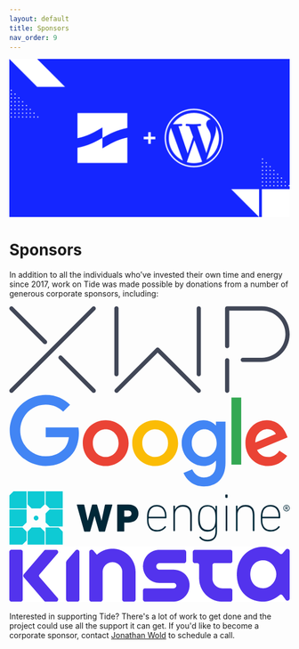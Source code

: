 ```yaml
---
layout: default
title: Sponsors
nav_order: 9
---
```


![](assets/images/tide-wp.png)

# Sponsors

In addition to all the individuals who’ve invested their own time and energy since 2017, work on Tide was made possible by donations from a number of generous corporate sponsors, including:

<div class="logo-grid">
    <div class="logo xwp">
        <svg width="100%" height="100%" viewBox="0 0 860 267" version="1.1" xmlns="http://www.w3.org/2000/svg" xmlns:xlink="http://www.w3.org/1999/xlink" xml:space="preserve" style="fill-rule:evenodd;clip-rule:evenodd;stroke-linejoin:round;stroke-miterlimit:1.41421;"><g><path d="M263.379,12.011l-252.387,252.386c-2.514,2.515 -6.591,2.515 -9.107,0c-2.514,-2.514 -2.514,-6.593 0,-9.107l252.387,-252.386c2.514,-2.515 6.593,-2.515 9.107,0c2.515,2.515 2.515,6.593 0,9.107Z" style="fill:#414757;fill-rule:nonzero;"/><path d="M114.062,105.882l-102.999,-102.999c-2.528,-2.529 -6.627,-2.529 -9.155,0c-2.528,2.528 -2.528,6.627 0,9.155l102.999,102.999c2.528,2.529 6.627,2.529 9.155,0c2.529,-2.528 2.529,-6.627 0,-9.155Z" style="fill:#414757;fill-rule:nonzero;"/><path d="M152.391,162.522l101.853,101.853c2.529,2.528 6.629,2.528 9.156,0c2.528,-2.527 2.528,-6.627 0,-9.154l-101.853,-101.855c-2.529,-2.528 -6.627,-2.528 -9.156,0c-2.528,2.528 -2.528,6.627 0,9.156Z" style="fill:#414757;fill-rule:nonzero;"/><path d="M585.456,255.033l-126.368,-126.369c-2.276,-2.275 -5.965,-2.275 -8.241,0l-126.368,126.369c-2.465,2.464 -2.83,6.522 -0.496,9.112c2.488,2.764 6.75,2.848 9.345,0.251l121.639,-121.638l121.64,121.638c2.595,2.597 6.856,2.513 9.344,-0.251c2.334,-2.59 1.972,-6.646 -0.495,-9.112Z" style="fill:#414757;fill-rule:nonzero;"/><path d="M322.149,208.898l0,-201.472c0,-3.555 2.882,-6.438 6.439,-6.438c3.557,0 6.44,2.883 6.44,6.438l0,201.472c0,3.557 -2.883,6.44 -6.44,6.44c-3.557,0 -6.439,-2.883 -6.439,-6.44Z" style="fill:#414757;fill-rule:nonzero;"/><path d="M574.721,208.898l0,-201.472c0,-3.555 2.883,-6.438 6.44,-6.438c3.557,0 6.439,2.883 6.439,6.438l0,201.472c0,3.557 -2.882,6.44 -6.439,6.44c-3.557,0 -6.44,-2.883 -6.44,-6.44Z" style="fill:#414757;fill-rule:nonzero;"/><path d="M661.807,259.844l0,-93.556c0,-3.557 2.882,-6.44 6.439,-6.44c3.557,0 6.44,2.883 6.44,6.44l0,93.556c0,3.557 -2.883,6.439 -6.44,6.439c-3.557,0 -6.439,-2.882 -6.439,-6.439Z" style="fill:#414757;fill-rule:nonzero;"/><path d="M774.736,0.987l-106.489,0c-3.557,0 -6.441,2.885 -6.441,6.442l0,115.246c0,3.557 2.884,6.44 6.44,6.44c3.557,0 6.439,-2.883 6.439,-6.44l0,-108.81l100.032,0.058c0.007,0 0.012,-0.001 0.019,-0.001c39.883,0 72.329,32.447 72.329,72.329c0,39.883 -32.446,72.331 -72.329,72.331l-58.391,0.033c-3.562,0.001 -6.448,2.889 -6.448,6.45c0,3.564 2.89,6.451 6.452,6.451l56.984,0c46.758,0 85.876,-37.055 86.655,-83.807c0.798,-47.757 -37.677,-86.722 -85.252,-86.722Z" style="fill:#414757;fill-rule:nonzero;"/></g></svg>
    </div>
    <div class="logo google">
        <svg xmlns="http://www.w3.org/2000/svg" viewBox="0 0 272 92">
            <path fill="#EA4335" d="M115.75 47.18c0 12.77-9.99 22.18-22.25 22.18s-22.25-9.41-22.25-22.18C71.25 34.32 81.24 25 93.5 25s22.25 9.32 22.25 22.18zm-9.74 0c0-7.98-5.79-13.44-12.51-13.44S80.99 39.2 80.99 47.18c0 7.9 5.79 13.44 12.51 13.44s12.51-5.55 12.51-13.44z"/>
            <path fill="#FBBC05" d="M163.75 47.18c0 12.77-9.99 22.18-22.25 22.18s-22.25-9.41-22.25-22.18c0-12.85 9.99-22.18 22.25-22.18s22.25 9.32 22.25 22.18zm-9.74 0c0-7.98-5.79-13.44-12.51-13.44s-12.51 5.46-12.51 13.44c0 7.9 5.79 13.44 12.51 13.44s12.51-5.55 12.51-13.44z"/>
            <path fill="#4285F4" d="M209.75 26.34v39.82c0 16.38-9.66 23.07-21.08 23.07-10.75 0-17.22-7.19-19.66-13.07l8.48-3.53c1.51 3.61 5.21 7.87 11.17 7.87 7.31 0 11.84-4.51 11.84-13v-3.19h-.34c-2.18 2.69-6.38 5.04-11.68 5.04-11.09 0-21.25-9.66-21.25-22.09 0-12.52 10.16-22.26 21.25-22.26 5.29 0 9.49 2.35 11.68 4.96h.34v-3.61h9.25zm-8.56 20.92c0-7.81-5.21-13.52-11.84-13.52-6.72 0-12.35 5.71-12.35 13.52 0 7.73 5.63 13.36 12.35 13.36 6.63 0 11.84-5.63 11.84-13.36z"/>
            <path fill="#34A853" d="M225 3v65h-9.5V3h9.5z"/>
            <path fill="#EA4335" d="M262.02 54.48l7.56 5.04c-2.44 3.61-8.32 9.83-18.48 9.83-12.6 0-22.01-9.74-22.01-22.18 0-13.19 9.49-22.18 20.92-22.18 11.51 0 17.14 9.16 18.98 14.11l1.01 2.52-29.65 12.28c2.27 4.45 5.8 6.72 10.75 6.72 4.96 0 8.4-2.44 10.92-6.14zm-23.27-7.98l19.82-8.23c-1.09-2.77-4.37-4.7-8.23-4.7-4.95 0-11.84 4.37-11.59 12.93z"/>
            <path fill="#4285F4" d="M35.29 41.41V32H67c.31 1.64.47 3.58.47 5.68 0 7.06-1.93 15.79-8.15 22.01-6.05 6.3-13.78 9.66-24.02 9.66C16.32 69.35.36 53.89.36 34.91.36 15.93 16.32.47 35.3.47c10.5 0 17.98 4.12 23.6 9.49l-6.64 6.64c-4.03-3.78-9.49-6.72-16.97-6.72-13.86 0-24.7 11.17-24.7 25.03 0 13.86 10.84 25.03 24.7 25.03 8.99 0 14.11-3.61 17.39-6.89 2.66-2.66 4.41-6.46 5.1-11.65l-22.49.01z"/>
        </svg>
    </div>
    <div class="logo wp-engine">
        <svg xmlns="http://www.w3.org/2000/svg" viewBox="0 0 268.3 51">
            <path fill="#0ECAD4" d="M17.4 51h16.4V38.6l-4-4h-8.5l-3.9 4m21.2-21.3l-3.9 3.9v8.6l3.9 3.9h12.5V17.3M33.8 0H17.4v12.5l3.9 3.9h8.5l4-3.9M51.1 51V38.6l-3.9-4H34.7V51M4 0L.1 3.9v12.5h16.4V0m18.2 0v12.5l3.9 3.9h12.5V0M25.6 27.9c-1.3 0-2.3-1.1-2.3-2.3 0-1.3 1.1-2.3 2.3-2.3 1.3 0 2.3 1.1 2.3 2.3 0 1.2-1 2.3-2.3 2.3zm-9.1-10.6H.1v16.4h12.4l4-3.9m0 8.8l-4-4H.1V51h12.4l4-3.9" fill="#40BAC8"></path>
            <path fill="#002838" d="M86.2 38.6c-.3 0-.4-.1-.5-.4l-4.1-14.5h-.1l-4.1 14.5c-.1.3-.2.4-.5.4h-4.8c-.3 0-.4-.1-.5-.4l-7-25.2c0-.2 0-.4.3-.4h6.3c.3 0 .5.2.5.4L75 28.1h.1l4-15.1c.1-.3.2-.4.5-.4h3.9c.3 0 .4.1.5.4l4.2 15.1h.1L91.5 13c0-.2.2-.4.5-.4h6.3c.2 0 .3.2.3.4l-7 25.2c-.1.3-.2.4-.5.4h-4.9zm17.4 0c-.2 0-.4-.2-.4-.4V13c0-.2.2-.4.4-.4H114c6.3 0 9.6 3.6 9.6 8.6s-3.3 8.7-9.6 8.7h-3.8c-.2 0-.2.1-.2.2v8c0 .2-.2.4-.4.4h-6zm13.3-17.3c0-1.8-1.2-2.9-3.3-2.9h-3.4c-.2 0-.2.1-.2.2V24c0 .2.1.2.2.2h3.4c2.1 0 3.3-1.2 3.3-2.9zm15.6 10.9c-.5-1.4-.7-3.1-.7-6.5 0-3.3.3-5.1.7-6.5 1.3-4.1 4.5-6.2 8.6-6.2 4.2 0 7.3 2.1 8.6 6.2.5 1.4.7 3 .7 6.1 0 .3-.2.5-.6.5h-16.3c-.2 0-.3.2-.3.4 0 2.7.2 4.2.6 5.5 1.2 3.7 3.9 5.3 7.5 5.3 3.4 0 5.9-1.5 7.4-3.5.2-.3.5-.3.7-.1l.3.3c.3.2.3.5.1.7-1.7 2.4-4.6 4.1-8.4 4.1-4.5 0-7.5-2.1-8.9-6.3zm16.2-7.8c.2 0 .3-.1.3-.3 0-1.7-.2-3.1-.6-4.3-1.1-3.5-3.7-5.3-7.2-5.3s-6.1 1.7-7.2 5.3c-.4 1.2-.6 2.5-.6 4.3 0 .2.1.3.3.3h15zM173.6 38c-.3 0-.5-.2-.5-.5V22.9c0-5.8-2.4-8.3-7.1-8.3-4.1 0-7.5 2.8-7.5 7.6v15.4c0 .3-.2.5-.5.5h-.5c-.3 0-.5-.2-.5-.5V14.2c0-.3.2-.5.5-.5h.5c.3 0 .5.2.5.5v3.4h.1c1.2-2.8 4-4.5 7.5-4.5 5.5 0 8.6 3.1 8.6 9.4v15c0 .3-.2.5-.5.5h-.6zm8.4 6.3c-.2-.3-.2-.6.1-.7l.4-.3c.3-.2.5-.1.7.2 1.4 1.8 3.5 2.9 6.5 2.9 4.6 0 7.6-2.3 7.6-8.3V34h-.1c-1.2 2.7-3.3 4.6-7.6 4.6-4.1 0-6.9-2.2-8.1-5.8-.6-1.7-.8-3.9-.8-6.9 0-3 .3-5.2.8-6.9 1.2-3.6 4-5.8 8.1-5.8 4.3 0 6.4 1.9 7.6 4.6h.1v-3.5c0-.3.2-.5.5-.5h.5c.3 0 .5.2.5.5v23.9c0 6.7-3.6 9.7-9.2 9.7-3.5-.1-6.4-1.7-7.6-3.6zm14.6-12.1c.5-1.5.7-3.3.7-6.4 0-3-.2-4.9-.7-6.4-1.2-3.6-3.8-4.9-6.8-4.9-3.3 0-5.7 1.6-6.7 4.8-.5 1.5-.8 3.6-.8 6.4 0 2.8.3 4.9.8 6.4 1.1 3.2 3.4 4.8 6.7 4.8 3 .2 5.7-1.1 6.8-4.7zm10.6-26.1c-.3 0-.5-.2-.5-.5v-2c0-.3.2-.5.5-.5h1.2c.3 0 .5.2.5.5v2.1c0 .3-.2.5-.5.5h-1.2zm.4 31.9c-.3 0-.5-.2-.5-.5V14.2c0-.3.2-.5.5-.5h.5c.3 0 .5.2.5.5v23.3c0 .3-.2.5-.5.5h-.5zm25.9 0c-.3 0-.5-.2-.5-.5V22.9c0-5.8-2.4-8.3-7.1-8.3-4.1 0-7.5 2.8-7.5 7.6v15.4c0 .3-.2.5-.5.5h-.5c-.3 0-.5-.2-.5-.5V14.2c0-.3.2-.5.5-.5h.5c.3 0 .5.2.5.5v3.4h.1c1.2-2.8 4-4.5 7.5-4.5 5.5 0 8.6 3.1 8.6 9.4v15c0 .3-.2.5-.5.5h-.6zm7.9-5.8c-.5-1.4-.7-3.1-.7-6.5 0-3.3.3-5.1.7-6.5 1.3-4.1 4.5-6.2 8.6-6.2 4.2 0 7.3 2.1 8.6 6.2.5 1.4.7 3 .7 6.1 0 .3-.2.5-.6.5h-16.3c-.2 0-.3.2-.3.4 0 2.7.2 4.2.6 5.5 1.2 3.7 3.9 5.3 7.5 5.3 3.4 0 5.9-1.5 7.4-3.5.2-.3.5-.3.7-.1l.3.3c.3.2.3.5.1.7-1.7 2.4-4.6 4.1-8.4 4.1-4.5 0-7.6-2.1-8.9-6.3zm16.1-7.8c.2 0 .3-.1.3-.3 0-1.7-.2-3.1-.6-4.3-1.1-3.5-3.7-5.3-7.2-5.3s-6.1 1.7-7.2 5.3c-.4 1.2-.6 2.5-.6 4.3 0 .2.1.3.3.3h15zM262.3 16.1c0-1.7 1.3-3 3-3s3 1.3 3 3-1.3 3-3 3-3-1.3-3-3zm5.5 0c0-1.5-1.1-2.5-2.5-2.5-1.5 0-2.5 1.1-2.5 2.5 0 1.5 1.1 2.5 2.5 2.5s2.5-1 2.5-2.5zm-3.5 1.7c-.1 0-.1 0-.1-.1v-3.1c0-.1 0-.1.1-.1h1.2c.7 0 1.1.4 1.1 1 0 .4-.2.8-.7.9l.7 1.3c.1.1 0 .2-.1.2h-.3c-.1 0-.1-.1-.2-.1l-.7-1.3h-.7v1.2c0 .1-.1.1-.1.1h-.2zm1.8-2.4c0-.3-.2-.5-.6-.5h-.8v1h.8c.4 0 .6-.2.6-.5z"/>
        </svg>
    </div>
    <div class="logo kinsta">
        <img src="/assets/images/kinsta-logo.png" alt="Kinsta">
    </div>
</div>

Interested in supporting Tide? There's a lot of work to get done and the project could use all the support it can get. If you'd like to become a corporate sponsor, contact <a href="mailto:howdy@jonathanwold.com?subject=Tide Sponsorship">Jonathan Wold</a> to schedule a call.
